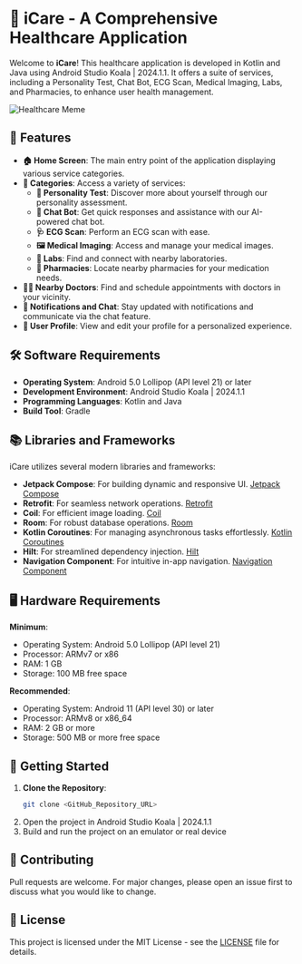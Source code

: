 # 🏥 iCare - A Comprehensive Healthcare Application

Welcome to **iCare**! This healthcare application is developed in Kotlin and Java using Android Studio Koala | 2024.1.1. It offers a suite of services, including a Personality Test, Chat Bot, ECG Scan, Medical Imaging, Labs, and Pharmacies, to enhance user health management.

![Healthcare Meme]([https://i.imgflip.com/1ot1xo.jpg](https://i.pinimg.com/564x/5d/b3/9a/5db39a62302a7afc62f6f5e32d651b24.jpg))

## 🌟 Features

- **🏠 Home Screen**: The main entry point of the application displaying various service categories.
- **📂 Categories**: Access a variety of services:
  - **🧠 Personality Test**: Discover more about yourself through our personality assessment.
  - **🤖 Chat Bot**: Get quick responses and assistance with our AI-powered chat bot.
  - **🩺 ECG Scan**: Perform an ECG scan with ease.
  - **🖼️ Medical Imaging**: Access and manage your medical images.
  - **🔬 Labs**: Find and connect with nearby laboratories.
  - **💊 Pharmacies**: Locate nearby pharmacies for your medication needs.
- **👨‍⚕️ Nearby Doctors**: Find and schedule appointments with doctors in your vicinity.
- **🔔 Notifications and Chat**: Stay updated with notifications and communicate via the chat feature.
- **👤 User Profile**: View and edit your profile for a personalized experience.

## 🛠️ Software Requirements

- **Operating System**: Android 5.0 Lollipop (API level 21) or later
- **Development Environment**: Android Studio Koala | 2024.1.1
- **Programming Languages**: Kotlin and Java
- **Build Tool**: Gradle

## 📚 Libraries and Frameworks

iCare utilizes several modern libraries and frameworks:

- **Jetpack Compose**: For building dynamic and responsive UI. [Jetpack Compose](https://developer.android.com/jetpack/compose)
- **Retrofit**: For seamless network operations. [Retrofit](https://square.github.io/retrofit/)
- **Coil**: For efficient image loading. [Coil](https://coil-kt.github.io/coil/)
- **Room**: For robust database operations. [Room](https://developer.android.com/training/data-storage/room)
- **Kotlin Coroutines**: For managing asynchronous tasks effortlessly. [Kotlin Coroutines](https://kotlinlang.org/docs/coroutines-overview.html)
- **Hilt**: For streamlined dependency injection. [Hilt](https://developer.android.com/training/dependency-injection/hilt-android)
- **Navigation Component**: For intuitive in-app navigation. [Navigation Component](https://developer.android.com/guide/navigation/navigation-getting-started)

## 🖥️ Hardware Requirements

**Minimum**:
- Operating System: Android 5.0 Lollipop (API level 21)
- Processor: ARMv7 or x86
- RAM: 1 GB
- Storage: 100 MB free space

**Recommended**:
- Operating System: Android 11 (API level 30) or later
- Processor: ARMv8 or x86_64
- RAM: 2 GB or more
- Storage: 500 MB or more free space

## 🚀 Getting Started

1. **Clone the Repository**:
   ```bash
   git clone <GitHub_Repository_URL>
2. Open the project in Android Studio Koala | 2024.1.1
3. Build and run the project on an emulator or real device

## 🤝 Contributing

Pull requests are welcome. For major changes, please open an issue first to discuss what you would like to change.

## 📜 License
This project is licensed under the MIT License - see the [LICENSE](LICENSE) file for details.

